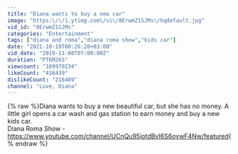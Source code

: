 ```yaml
---
title: "Diana wants to buy a new car"
image: "https:\/\/i.ytimg.com\/vi\/8ErwmZ1SJMs\/hqdefault.jpg"
vid_id: "8ErwmZ1SJMs"
categories: "Entertainment"
tags: ["diana and roma","diana roma show","kids car"]
date: "2021-10-19T00:26:28+03:00"
vid_date: "2019-11-08T07:00:00Z"
duration: "PT6M26S"
viewcount: "109970234"
likeCount: "416439"
dislikeCount: "216489"
channel: "Love, Diana"
---
```

{% raw %}Diana wants to buy a new beautiful car, but she has no money. A little girl opens a car wash and gas station to earn money and buy a new kids car.<br />Diana Roma Show -<a rel="nofollow" target="blank" href="https://www.youtube.com/channel/UCnQu95iotdBvI6S6oywF4Nw/featured">https://www.youtube.com/channel/UCnQu95iotdBvI6S6oywF4Nw/featured</a>{% endraw %}
